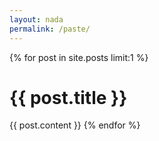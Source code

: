```yaml
---
layout: nada
permalink: /paste/
---
```


{% for post in site.posts limit:1 %}
<h1>{{ post.title }}</h1>

{{ post.content }}
{% endfor %}
